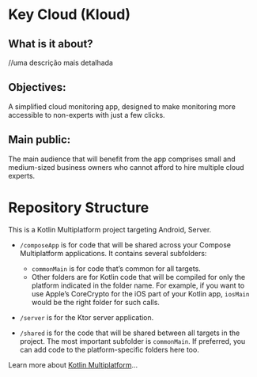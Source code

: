 # Key Cloud (Kloud)

## What is it about?

//uma descrição mais detalhada

## Objectives:

A simplified cloud monitoring app, designed to make monitoring more accessible to non-experts with just a few clicks.

## Main public:

The main audience that will benefit from the app comprises small and medium-sized business owners who cannot afford to hire multiple cloud experts.


# Repository Structure

This is a Kotlin Multiplatform project targeting Android, Server.

* `/composeApp` is for code that will be shared across your Compose Multiplatform applications.
  It contains several subfolders:
  - `commonMain` is for code that’s common for all targets.
  - Other folders are for Kotlin code that will be compiled for only the platform indicated in the folder name.
    For example, if you want to use Apple’s CoreCrypto for the iOS part of your Kotlin app,
    `iosMain` would be the right folder for such calls.

* `/server` is for the Ktor server application.

* `/shared` is for the code that will be shared between all targets in the project.
  The most important subfolder is `commonMain`. If preferred, you can add code to the platform-specific folders here too.


Learn more about [Kotlin Multiplatform](https://www.jetbrains.com/help/kotlin-multiplatform-dev/get-started.html)…
